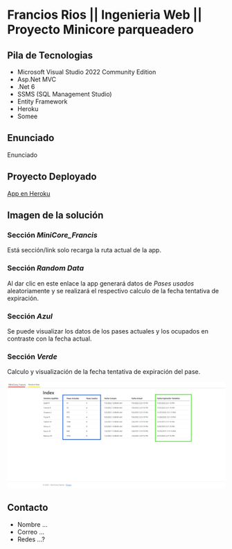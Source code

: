 # Francios Rios || Ingenieria Web || Proyecto Minicore parqueadero

## Pila de Tecnologias

* Microsoft Visual Studio 2022 Community Edition
* Asp.Net MVC
* .Net 6
* SSMS (SQL Management Studio)
* Entity Framework
* Heroku
* Somee

## Enunciado

Enunciado

## Proyecto Deployado

[App en Heroku](https://github.com/)

## Imagen de la solución

### Sección ***MiniCore_Francis***

Está sección/link solo recarga la ruta actual de la app.

### Sección ***Random Data***

Al dar clic en este enlace la app generará datos de *Pases usados* aleatoriamente y se realizará el respectivo calculo de la fecha tentativa de expiración.

### Sección ***Azul***

Se puede visualizar los datos de los pases actuales y los ocupados en contraste con la fecha actual.

### Sección ***Verde***

Calculo y visualización de la fecha tentativa de expiración del pase.

![Minicore](./minicore.png)

## Contacto

* Nombre ...
* Correo ...
* Redes ...?